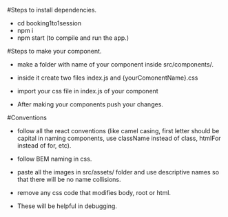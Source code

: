 #Steps to install dependencies.

- cd booking1to1session
- npm i
- npm start (to compile and run the app.)

#Steps to make your component.

- make a folder with name of your component inside src/components/.

- inside it create two files index.js and {yourComonentName}.css

- import your css file in index.js of your component

- After making your components push your changes.

#Conventions

- follow all the react conventions (like camel casing, first letter should be capital in naming components, use className instead of class, htmlFor instead of for, etc).

- follow BEM naming in css.

- paste all the images in src/assets/ folder and use descriptive names so that there will be no name collisions.

- remove any css code that modifies body, root or html.

- These will be helpful in debugging.
